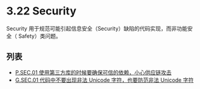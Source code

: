 # 3.22 Security

Security 用于规范可能引起信息安全（Security）缺陷的代码实现，而非功能安全（ Safety）类问题。

## 列表

- [P.SEC.01 使用第三方库的时候要确保可信的依赖，小心供应链攻击](./security/P.SEC.01.md)
- [G.SEC.01 代码中不要出现非法 Unicode 字符，也要防范非法 Unicode 字符](./security/G.SEC.01.md)






